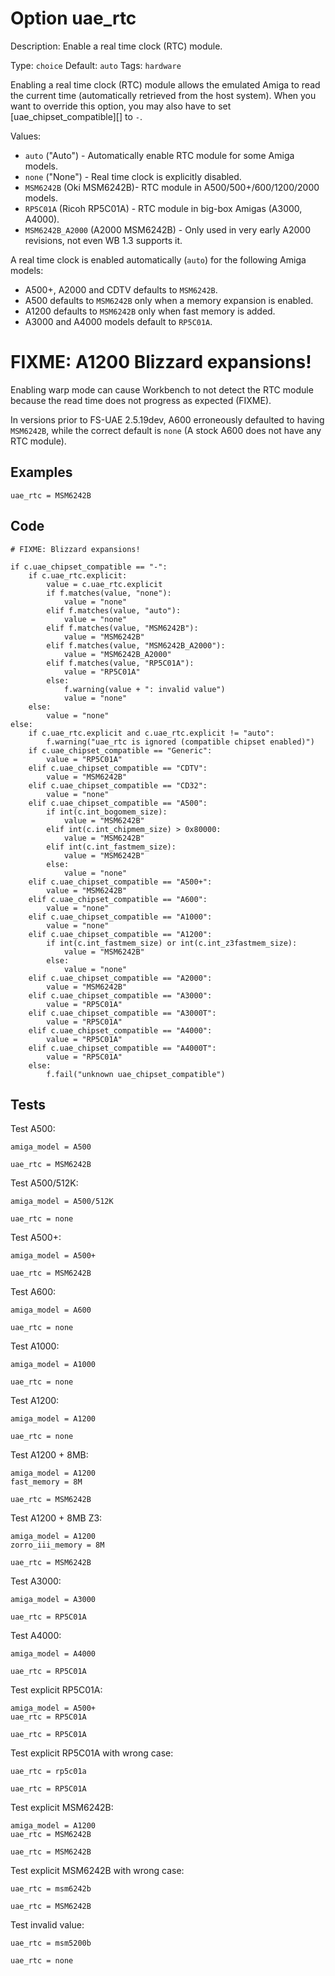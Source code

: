 # Option uae_rtc #

Description: Enable a real time clock (RTC) module.

Type: `choice`
Default: `auto`
Tags: `hardware`

Enabling a real time clock (RTC) module allows the emulated Amiga to read
the current time (automatically retrieved from the host system). When you
want to override this option, you may also have to set
[uae_chipset_compatible][] to `-`.

Values:

* `auto` ("Auto") - Automatically enable RTC module for some Amiga models.
* `none` ("None") - Real time clock is explicitly disabled.
* `MSM6242B` (Oki MSM6242B)- RTC module in A500/500+/600/1200/2000 models.
* `RP5C01A` (Ricoh RP5C01A) - RTC module in big-box Amigas (A3000, A4000).
* `MSM6242B_A2000` (A2000 MSM6242B) - Only used in very early A2000 revisions,
  not even WB 1.3 supports it.

A real time clock is enabled automatically (`auto`) for the following Amiga
models:

* A500+, A2000 and CDTV defaults to `MSM6242B`.
* A500 defaults to `MSM6242B` only when a memory expansion is enabled.
* A1200 defaults to `MSM6242B` only when fast memory is added.
* A3000 and A4000 models default to `RP5C01A`.

# FIXME: A1200 Blizzard expansions!

Enabling warp mode can cause Workbench to not detect the RTC module
because the read time does not progress as expected (FIXME).

In versions prior to FS-UAE 2.5.19dev, A600 erroneously defaulted to having 
`MSM6242B`, while the correct default is `none` (A stock A600 does not
have any RTC module).

## Examples ##

    uae_rtc = MSM6242B

## Code ##
    
    # FIXME: Blizzard expansions!
    
    if c.uae_chipset_compatible == "-":
        if c.uae_rtc.explicit:
            value = c.uae_rtc.explicit
            if f.matches(value, "none"):
                value = "none"
            elif f.matches(value, "auto"):
                value = "none"
            elif f.matches(value, "MSM6242B"):
                value = "MSM6242B"
            elif f.matches(value, "MSM6242B_A2000"):
                value = "MSM6242B_A2000"
            elif f.matches(value, "RP5C01A"):
                value = "RP5C01A"
            else:
                f.warning(value + ": invalid value")
                value = "none"
        else:
            value = "none"
    else:
        if c.uae_rtc.explicit and c.uae_rtc.explicit != "auto":
            f.warning("uae_rtc is ignored (compatible chipset enabled)")
        if c.uae_chipset_compatible == "Generic":
            value = "RP5C01A"
        elif c.uae_chipset_compatible == "CDTV":
            value = "MSM6242B"
        elif c.uae_chipset_compatible == "CD32":
            value = "none"
        elif c.uae_chipset_compatible == "A500":
            if int(c.int_bogomem_size):
                value = "MSM6242B"
            elif int(c.int_chipmem_size) > 0x80000:
                value = "MSM6242B"
            elif int(c.int_fastmem_size):
                value = "MSM6242B"
            else:
                value = "none"
        elif c.uae_chipset_compatible == "A500+":
            value = "MSM6242B"
        elif c.uae_chipset_compatible == "A600":
            value = "none"
        elif c.uae_chipset_compatible == "A1000":
            value = "none"
        elif c.uae_chipset_compatible == "A1200":
            if int(c.int_fastmem_size) or int(c.int_z3fastmem_size):
                value = "MSM6242B"
            else:
                value = "none"
        elif c.uae_chipset_compatible == "A2000":
            value = "MSM6242B"
        elif c.uae_chipset_compatible == "A3000":
            value = "RP5C01A"
        elif c.uae_chipset_compatible == "A3000T":
            value = "RP5C01A"
        elif c.uae_chipset_compatible == "A4000":
            value = "RP5C01A"
        elif c.uae_chipset_compatible == "A4000T":
            value = "RP5C01A"
        else:
            f.fail("unknown uae_chipset_compatible")

## Tests ##

Test A500:

    amiga_model = A500

    uae_rtc = MSM6242B

Test A500/512K:

    amiga_model = A500/512K

    uae_rtc = none

Test A500+:

    amiga_model = A500+

    uae_rtc = MSM6242B

Test A600:

    amiga_model = A600

    uae_rtc = none

Test A1000:

    amiga_model = A1000

    uae_rtc = none

Test A1200:

    amiga_model = A1200

    uae_rtc = none

Test A1200 + 8MB:

    amiga_model = A1200
    fast_memory = 8M

    uae_rtc = MSM6242B

Test A1200 + 8MB Z3:

    amiga_model = A1200
    zorro_iii_memory = 8M

    uae_rtc = MSM6242B

Test A3000:

    amiga_model = A3000

    uae_rtc = RP5C01A

Test A4000:

    amiga_model = A4000

    uae_rtc = RP5C01A

Test explicit RP5C01A:

    amiga_model = A500+
    uae_rtc = RP5C01A

    uae_rtc = RP5C01A

Test explicit RP5C01A with wrong case:

    uae_rtc = rp5c01a

    uae_rtc = RP5C01A

Test explicit MSM6242B:

    amiga_model = A1200
    uae_rtc = MSM6242B

    uae_rtc = MSM6242B

Test explicit MSM6242B with wrong case:

    uae_rtc = msm6242b

    uae_rtc = MSM6242B

Test invalid value:

    uae_rtc = msm5200b

    uae_rtc = none

